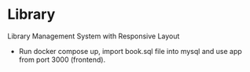 # Library
Library Management System
with Responsive Layout
- Run docker compose up, import book.sql file into mysql and use app from port 3000 (frontend).
